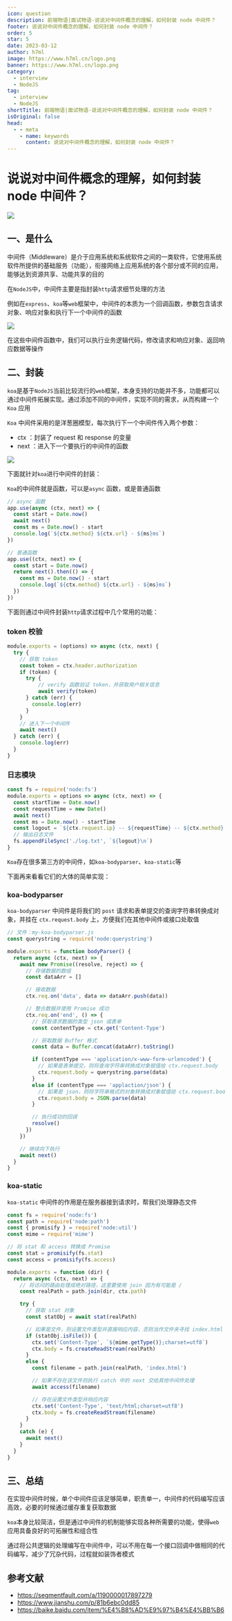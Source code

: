 ```yaml
---
icon: question
description: 前端物语|面试物语-说说对中间件概念的理解，如何封装 node 中间件？
footer: 说说对中间件概念的理解，如何封装 node 中间件？
order: 5
star: 5
date: 2023-03-12
author: h7ml
image: https://www.h7ml.cn/logo.png
banner: https://www.h7ml.cn/logo.png
category:
  - interview
  - NodeJS
tag:
  - interview
  - NodeJS
shortTitle: 前端物语|面试物语-说说对中间件概念的理解，如何封装 node 中间件？
isOriginal: false
head:
  - - meta
    - name: keywords
      content: 说说对中间件概念的理解，如何封装 node 中间件？
---
```


# 说说对中间件概念的理解，如何封装 node 中间件？

![](http://static.5ibug.net/vitepress/assets/images/interview/614ae480-cce4-11eb-ab90-d9ae814b240d.png)

## 一、是什么

中间件（Middleware）是介于应用系统和系统软件之间的一类软件，它使用系统软件所提供的基础服务（功能），衔接网络上应用系统的各个部分或不同的应用，能够达到资源共享、功能共享的目的

在`NodeJS`中，中间件主要是指封装`http`请求细节处理的方法

例如在`express`、`koa`等`web`框架中，中间件的本质为一个回调函数，参数包含请求对象、响应对象和执行下一个中间件的函数

![](http://static.5ibug.net/vitepress/assets/images/interview/6a6ed3f0-cce4-11eb-85f6-6fac77c0c9b3.png)

在这些中间件函数中，我们可以执行业务逻辑代码，修改请求和响应对象、返回响应数据等操作

## 二、封装

`koa`是基于`NodeJS`当前比较流行的`web`框架，本身支持的功能并不多，功能都可以通过中间件拓展实现。通过添加不同的中间件，实现不同的需求，从而构建一个 `Koa` 应用

`Koa` 中间件采用的是洋葱圈模型，每次执行下一个中间件传入两个参数：

- ctx ：封装了 request 和 response 的变量
- next ：进入下一个要执行的中间件的函数

![](http://static.5ibug.net/vitepress/assets/images/interview/7507b020-cce4-11eb-ab90-d9ae814b240d.png)

下面就针对`koa`进行中间件的封装：

`Koa`的中间件就是函数，可以是`async` 函数，或是普通函数

```js
// async 函数
app.use(async (ctx, next) => {
  const start = Date.now()
  await next()
  const ms = Date.now() - start
  console.log(`${ctx.method} ${ctx.url} - ${ms}ms`)
})

// 普通函数
app.use((ctx, next) => {
  const start = Date.now()
  return next().then(() => {
    const ms = Date.now() - start
    console.log(`${ctx.method} ${ctx.url} - ${ms}ms`)
  })
})
```

下面则通过中间件封装`http`请求过程中几个常用的功能：

### token 校验

```js
module.exports = (options) => async (ctx, next) {
  try {
    // 获取 token
    const token = ctx.header.authorization
    if (token) {
      try {
          // verify 函数验证 token，并获取用户相关信息
          await verify(token)
      } catch (err) {
        console.log(err)
      }
    }
    // 进入下一个中间件
    await next()
  } catch (err) {
    console.log(err)
  }
}
```

### 日志模块

```js
const fs = require('node:fs')
module.exports = options => async (ctx, next) => {
  const startTime = Date.now()
  const requestTime = new Date()
  await next()
  const ms = Date.now() - startTime
  const logout = `${ctx.request.ip} -- ${requestTime} -- ${ctx.method} -- ${ctx.url} -- ${ms}ms`
  // 输出日志文件
  fs.appendFileSync('./log.txt', `${logout}\n`)
}
```

`Koa`存在很多第三方的中间件，如`koa-bodyparser`、`koa-static`等

下面再来看看它们的大体的简单实现：

### koa-bodyparser

`koa-bodyparser` 中间件是将我们的 `post` 请求和表单提交的查询字符串转换成对象，并挂在 `ctx.request.body` 上，方便我们在其他中间件或接口处取值

```js
// 文件：my-koa-bodyparser.js
const querystring = require('node:querystring')

module.exports = function bodyParser() {
  return async (ctx, next) => {
    await new Promise((resolve, reject) => {
      // 存储数据的数组
      const dataArr = []

      // 接收数据
      ctx.req.on('data', data => dataArr.push(data))

      // 整合数据并使用 Promise 成功
      ctx.req.on('end', () => {
        // 获取请求数据的类型 json 或表单
        const contentType = ctx.get('Content-Type')

        // 获取数据 Buffer 格式
        const data = Buffer.concat(dataArr).toString()

        if (contentType === 'application/x-www-form-urlencoded') {
          // 如果是表单提交，则将查询字符串转换成对象赋值给 ctx.request.body
          ctx.request.body = querystring.parse(data)
        }
        else if (contentType === 'applaction/json') {
          // 如果是 json，则将字符串格式的对象转换成对象赋值给 ctx.request.body
          ctx.request.body = JSON.parse(data)
        }

        // 执行成功的回调
        resolve()
      })
    })

    // 继续向下执行
    await next()
  }
}
```

### koa-static

`koa-static` 中间件的作用是在服务器接到请求时，帮我们处理静态文件

```js
const fs = require('node:fs')
const path = require('node:path')
const { promisify } = require('node:util')
const mime = require('mime')

// 将 stat 和 access 转换成 Promise
const stat = promisify(fs.stat)
const access = promisify(fs.access)

module.exports = function (dir) {
  return async (ctx, next) => {
    // 将访问的路由处理成绝对路径，这里要使用 join 因为有可能是 /
    const realPath = path.join(dir, ctx.path)

    try {
      // 获取 stat 对象
      const statObj = await stat(realPath)

      // 如果是文件，则设置文件类型并直接响应内容，否则当作文件夹寻找 index.html
      if (statObj.isFile()) {
        ctx.set('Content-Type', `${mime.getType()};charset=utf8`)
        ctx.body = fs.createReadStream(realPath)
      }
      else {
        const filename = path.join(realPath, 'index.html')

        // 如果不存在该文件则执行 catch 中的 next 交给其他中间件处理
        await access(filename)

        // 存在设置文件类型并响应内容
        ctx.set('Content-Type', 'text/html;charset=utf8')
        ctx.body = fs.createReadStream(filename)
      }
    }
    catch (e) {
      await next()
    }
  }
}
```

## 三、总结

在实现中间件时候，单个中间件应该足够简单，职责单一，中间件的代码编写应该高效，必要的时候通过缓存重复获取数据

`koa`本身比较简洁，但是通过中间件的机制能够实现各种所需要的功能，使得`web`应用具备良好的可拓展性和组合性

通过将公共逻辑的处理编写在中间件中，可以不用在每一个接口回调中做相同的代码编写，减少了冗杂代码，过程就如装饰者模式

## 参考文献

- <https://segmentfault.com/a/1190000017897279>
- <https://www.jianshu.com/p/81b6ebc0dd85>
- <https://baike.baidu.com/item/%E4%B8%AD%E9%97%B4%E4%BB%B6>
